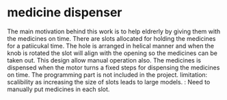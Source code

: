 # medicine dispenser

The main motivation behind this work is to help eldrerly by giving them with the medicines on time. There are slots allocated for holding the medicines for a patiicukal time. The hole is arranged in helical manner and when the knob is rotated the slot will align with the opening so the medicines can be taken out. This design allow manual operation also. The medicines is dispensed when the motor turns a fixed steps for dispensing the medicines on time. The programming part is not included in the project. 
limitation: scalibility as increasing the size of slots leads to large models. 
          : Need to manually put medicines in each slot.
          
